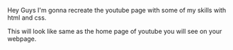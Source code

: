 Hey Guys I'm gonna recreate the youtube page with some of my skills with html and css.

This will look like same as the home page of youtube you will see on your webpage.